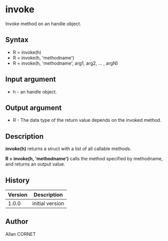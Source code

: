

# invoke

Invoke method on an handle object.

## Syntax

- R = invoke(h)
- R = invoke(h, 'methodname')
- R = invoke(h, 'methodname', arg1, arg2, ... , argN)

## Input argument

 - h - an handle object.

## Output argument

 - R - The data type of the return value depends on the invoked method.

## Description


  <p><b>invoke(h)</b> returns a struct with a list of all callable methods.</p>
  <p><b>R = invoke(h, 'methodname')</b> calls the method specified by methodname, and returns an output value.</p>


## History

|Version|Description|
|------|------|
|1.0.0|initial version|


## Author

Allan CORNET



